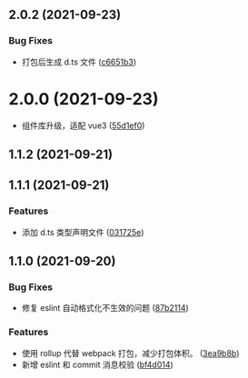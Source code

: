 ## 2.0.2 (2021-09-23)


### Bug Fixes

* 打包后生成 d.ts 文件 ([c6651b3](https://github.com/woai3c/vue-upload-imgs/commit/c6651b34972ba77205935ec25e9d349dcbb1fbd5))


# 2.0.0 (2021-09-23)

* 组件库升级，适配 vue3 ([55d1ef0](https://github.com/woai3c/vue-upload-imgs/commit/55d1ef00e1749028979cd1f414fc87616a25055f))

## 1.1.2 (2021-09-21)
## 1.1.1 (2021-09-21)
### Features

* 添加 d.ts 类型声明文件 ([031725e](https://github.com/woai3c/vue-upload-imgs/commit/031725eade23af1be2efaeb3ab103d00b36dd332))




## 1.1.0 (2021-09-20)


### Bug Fixes

* 修复 eslint 自动格式化不生效的问题 ([87b2114](https://github.com/woai3c/vue-upload-imgs/commit/87b21140b4625bd78f9794404256c426fe00e34d))


### Features

* 使用 rollup 代替 webpack 打包，减少打包体积。 ([3ea9b8b](https://github.com/woai3c/vue-upload-imgs/commit/3ea9b8b071033b98926616a0a7767c4f98f39cc4))
* 新增 eslint 和 commit 消息校验 ([bf4d014](https://github.com/woai3c/vue-upload-imgs/commit/bf4d0145374f2c0a8d5f1ec153e6944389563401))



